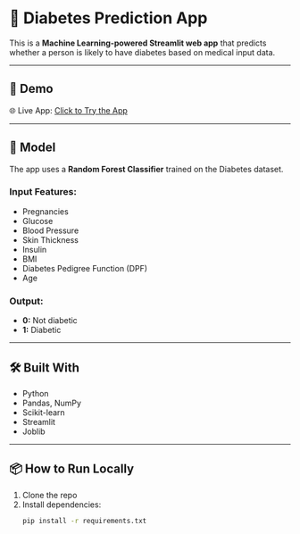 # 🧪 Diabetes Prediction App

This is a **Machine Learning-powered Streamlit web app** that predicts whether a person is likely to have diabetes based on medical input data.

---

## 🚀 Demo

🌐 Live App: [Click to Try the App](https://portfoliopy-hahs3uejindjcgi3ubapxz.streamlit.app/)

---

## 🧠 Model

The app uses a **Random Forest Classifier** trained on the Diabetes dataset.
### Input Features:
- Pregnancies
- Glucose
- Blood Pressure
- Skin Thickness
- Insulin
- BMI
- Diabetes Pedigree Function (DPF)
- Age

### Output:
- **0:** Not diabetic
- **1:** Diabetic

---

## 🛠 Built With

- Python
- Pandas, NumPy
- Scikit-learn
- Streamlit
- Joblib

---

## 📦 How to Run Locally

1. Clone the repo  
2. Install dependencies:
   ```bash
   pip install -r requirements.txt
